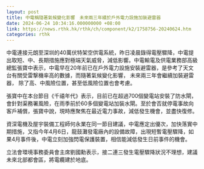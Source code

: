 ```yaml
---
layout: post
title: 中電稱隨著氣候變化影響　未來兩三年續於戶外電力設施加裝避雷器
date: 2024-06-24 10:34:16.000000000 +08:00
link: https://news.rthk.hk/rthk/ch/component/k2/1758756-20240624.htm
categories: rthk
---
```


中電連接元朗至深圳的40萬伏特架空供電系統，昨日凌晨錄得電壓驟降，中電提出取短、中、長期措施應對極端天氣威脅，減低影響。中電輸電及供電業務部高級總監張寶中表示，中電早在20年前已在戶外電力設施安裝避雷器，是參考了天文台有關受雷撃機率高的數據，而隨著氣候變化影響， 未來兩三年會繼續加裝避雷器， 除了高、中風險位置，甚至低風險位置也會考慮。

張寶中在本台節目《千禧年代》表示，目前已在超過700個變電站安裝了防水閘，會針對渠務署風險，在雨季前於60多個變電站加裝水閘。至於會否就停電事故向客戶補償，張寶中說，現時應聚焦在最近電力事故，減低發生機會，並盡快復修。 

資深電機及屋宇裝備工程師何永業在同一節目建議，中電應定出優次，加快落實中期措施，又指今年4月6日，龍鼓灘發電廠內的設備故障，出現短暫電壓驟降，如果4月事件後，中電立刻加強閃電保護裝置，相信能減低發生日前事件的機會。

立法會環境事務委員會主席劉國勳表示，接二連三發生電壓驟降狀況不理想，建議未來北部都會區，將電纜建於地底。
